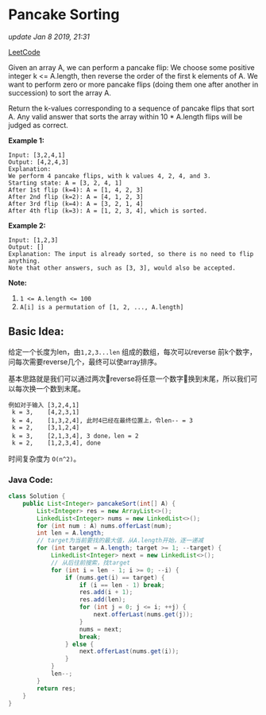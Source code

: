 # Pancake Sorting

_update Jan 8 2019, 21:31_

[LeetCode](https://leetcode.com/problems/pancake-sorting/)

Given an array A, we can perform a pancake flip: We choose some positive integer k &lt;= A.length, then reverse the order of the first k elements of A. We want to perform zero or more pancake flips \(doing them one after another in succession\) to sort the array A.

Return the k-values corresponding to a sequence of pancake flips that sort A. Any valid answer that sorts the array within 10 \* A.length flips will be judged as correct.

**Example 1:**

```text
Input: [3,2,4,1]
Output: [4,2,4,3]
Explanation: 
We perform 4 pancake flips, with k values 4, 2, 4, and 3.
Starting state: A = [3, 2, 4, 1]
After 1st flip (k=4): A = [1, 4, 2, 3]
After 2nd flip (k=2): A = [4, 1, 2, 3]
After 3rd flip (k=4): A = [3, 2, 1, 4]
After 4th flip (k=3): A = [1, 2, 3, 4], which is sorted. 
```

**Example 2:**

```text
Input: [1,2,3]
Output: []
Explanation: The input is already sorted, so there is no need to flip anything.
Note that other answers, such as [3, 3], would also be accepted.
```

**Note:**

1. `1 <= A.length <= 100`
2. `A[i] is a permutation of [1, 2, ..., A.length]`

## Basic Idea:

给定一个长度为len，由`1,2,3...len` 组成的数组，每次可以reverse 前k个数字，问每次需要reverse几个，最终可以使array排序。

基本思路就是我们可以通过两次reverse将任意一个数字换到末尾，所以我们可以每次换一个数到末尾。

```text
例如对于输入 [3,2,4,1] 
 k = 3,    [4,2,3,1]
 k = 4,    [1,3,2,4], 此时4已经在最终位置上，令len-- = 3
 k = 2,    [3,1,2,4]
 k = 3,    [2,1,3,4], 3 done，len = 2
 k = 2,    [1,2,3,4], done
```

时间复杂度为 `O(n^2)`。

### Java Code:

```java
class Solution {
    public List<Integer> pancakeSort(int[] A) {
        List<Integer> res = new ArrayList<>();
        LinkedList<Integer> nums = new LinkedList<>();
        for (int num : A) nums.offerLast(num);
        int len = A.length;
        // target为当前要找的最大值，从A.length开始，逐一递减
        for (int target = A.length; target >= 1; --target) {
            LinkedList<Integer> next = new LinkedList<>();
            // 从后往前搜索，找target
            for (int i = len - 1; i >= 0; --i) {
                if (nums.get(i) == target) {
                    if (i == len - 1) break;
                    res.add(i + 1);
                    res.add(len);
                    for (int j = 0; j <= i; ++j) {
                        next.offerLast(nums.get(j));
                    }
                    nums = next;
                    break;
                } else {
                    next.offerLast(nums.get(i));
                }
            }
            len--;
        }
        return res;
    }
}
```

